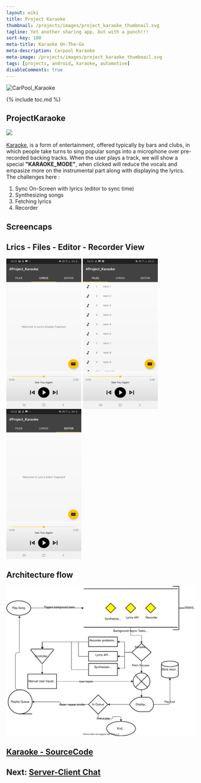 ```yaml
---
layout: wiki
title: Project Karaoke 
thumbnail: /projects/images/project_karaoke_thumbnail.svg
tagline: Yet another sharing app, but with a punch!!!
sort-key: 100
meta-title: Karaoke On-The-Go
meta-description: Carpool Karaoke
meta-image: /projects/images/project_karaoke_thumbnail.svg
tags: [projects, android, karaoke, automotive]
disableComments: true
---
```


![CarPool_Karaoke](https://media.tenor.com/images/64bc9149ead607b753c3c431fce09dc9/tenor.gif)

{% include toc.md %}

## ProjectKaraoke
<img src="https://img.shields.io/badge/in--progress-code--not--updated-yellow">

[Karaoke](https://en.wikipedia.org/wiki/Karaoke), is a form of entertainment, offered typically by bars and clubs, in which people take turns to sing popular songs into a microphone over pre-recorded backing tracks.
When the user plays a track, we will show a special **"KARAOKE_MODE"**, when clicked will reduce the vocals and empasize more on the instrumental part along with displaying the lyrics.
The challenges here :
1. Sync On-Screen with lyrics (editor to sync time)
2. Synthesizing songs
3. Fetching lyrics
4. Recorder


## Screencaps
## Lrics - Files - Editor - Recorder View
<img src="/projects/images/projectkaraoke_sc1.jpg" align="center" title="MainScreen" width="200" height="400"> <img src="/projects/images/projectkaraoke_sc2.jpg" align="center" title="Songs list" width="200" height="400"> <img src="/projects/images/projectkaraoke_sc3.jpg" align="center" title="Song Track" width="200" height="400">

## Architecture flow

<img src="/projects/images/project_karaoke_arch.svg" align="center" title="MainScreen"> 

## [Karaoke - SourceCode](https://github.com/suhaas-livcd/ProjectKaraoke)

## Next: [Server-Client Chat](/projects/server-client-chat)